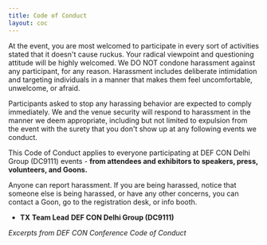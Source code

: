 ```yaml
---
title: Code of Conduct
layout: coc
---
```


At the event, you are most welcomed to participate in every sort of activities stated that it doesn't cause ruckus. Your radical viewpoint and questioning attitude will be highly welcomed. 
We DO NOT condone harassment against any participant, for any reason. Harassment includes deliberate intimidation and targeting individuals in a manner that makes them feel uncomfortable, unwelcome, or afraid.

Participants asked to stop any harassing behavior are expected to comply immediately. We and the venue security will respond to harassment in the manner we deem appropriate, including but not limited to expulsion from the event with the surety that you don't show up at any following events we conduct.

This Code of Conduct applies to everyone participating at DEF CON Delhi Group (DC9111) events - **from attendees and exhibitors to speakers, press, volunteers, and Goons.**

Anyone can report harassment. If you are being harassed, notice that someone else is being harassed, or have any other concerns, you can contact a Goon, go to the registration desk, or info booth.

- **TX**
  **Team Lead**
  **DEF CON Delhi Group (DC9111)**
  
*Excerpts from DEF CON Conference Code of Conduct*